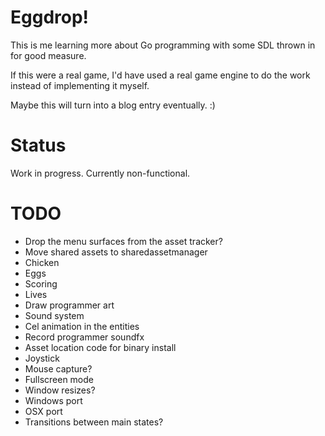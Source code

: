 Eggdrop!
========

This is me learning more about Go programming with some SDL thrown in
for good measure.

If this were a real game, I'd have used a real game engine to do the
work instead of implementing it myself.

Maybe this will turn into a blog entry eventually. :)

Status
======

Work in progress. Currently non-functional.

TODO
====

* Drop the menu surfaces from the asset tracker?
* Move shared assets to sharedassetmanager
* Chicken
* Eggs
* Scoring
* Lives
* Draw programmer art
* Sound system
* Cel animation in the entities
* Record programmer soundfx
* Asset location code for binary install
* Joystick
* Mouse capture?
* Fullscreen mode
* Window resizes?
* Windows port
* OSX port
* Transitions between main states?

